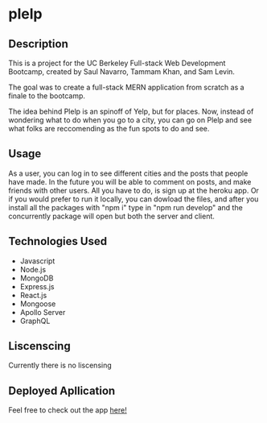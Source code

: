 # plelp

## Description
This is a project for the UC Berkeley Full-stack Web Development Bootcamp, created by Saul Navarro, Tammam Khan, and Sam Levin. 

The goal was to create a full-stack MERN application from scratch as a finale to the bootcamp. 

The idea behind Plelp is an spinoff of Yelp, but for places. Now, instead of wondering what to do when you go to a city, you can go on Plelp and see what folks are reccomending as the fun spots to do and see. 

## Usage
As a user, you can log in to see different cities and the posts that people have made. In the future you will be able to comment on posts, and make friends with other users. All you have to do, is sign up at the heroku app. Or if you would prefer to run it locally, you can dowload the files, and after you install all the packages with "npm i" type in "npm run develop" and the concurrently package will open but both the server and client. 

## Technologies Used
* Javascript
* Node.js
* MongoDB
* Express.js
* React.js
* Mongoose
* Apollo Server
* GraphQL

## Liscenscing
Currently there is no liscensing

## Deployed Apllication 
Feel free to check out the app [here!](https://intense-beach-35555.herokuapp.com/)
